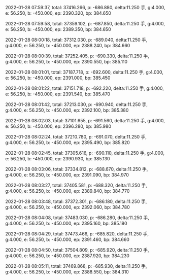 2022-01-28 07:59:37, total: 37416.266, p: -686.880, delta:11.250 手, g:4.000, e: 56.250, b: -450.000, ep: 2390.320, bp: 384.650

2022-01-28 07:59:58, total: 37359.102, p: -687.850, delta:11.250 手, g:4.000, e: 56.250, b: -450.000, ep: 2389.350, bp: 384.650

2022-01-28 08:00:18, total: 37312.030, p: -689.040, delta:11.250 手, g:4.000, e: 56.250, b: -450.000, ep: 2388.240, bp: 384.660

2022-01-28 08:00:39, total: 37252.405, p: -690.330, delta:11.250 手, g:4.000, e: 56.250, b: -450.000, ep: 2390.550, bp: 385.110

2022-01-28 08:01:01, total: 37187.718, p: -692.600, delta:11.250 手, g:4.000, e: 56.250, b: -450.000, ep: 2391.000, bp: 385.450

2022-01-28 08:01:22, total: 37151.718, p: -692.220, delta:11.250 手, g:4.000, e: 56.250, b: -450.000, ep: 2391.540, bp: 385.470

2022-01-28 08:01:42, total: 37213.030, p: -690.940, delta:11.250 手, g:4.000, e: 56.250, b: -450.000, ep: 2392.100, bp: 385.380

2022-01-28 08:02:03, total: 37101.655, p: -691.560, delta:11.250 手, g:4.000, e: 56.250, b: -450.000, ep: 2396.280, bp: 385.980

2022-01-28 08:02:24, total: 37210.780, p: -691.070, delta:11.250 手, g:4.000, e: 56.250, b: -450.000, ep: 2395.490, bp: 385.820

2022-01-28 08:02:45, total: 37305.616, p: -690.110, delta:11.250 手, g:4.000, e: 56.250, b: -450.000, ep: 2390.930, bp: 385.130

2022-01-28 08:03:06, total: 37334.812, p: -688.670, delta:11.250 手, g:4.000, e: 56.250, b: -450.000, ep: 2391.090, bp: 384.970

2022-01-28 08:03:27, total: 37405.581, p: -688.320, delta:11.250 手, g:4.000, e: 56.250, b: -450.000, ep: 2389.840, bp: 384.770

2022-01-28 08:03:48, total: 37372.301, p: -686.180, delta:11.250 手, g:4.000, e: 56.250, b: -450.000, ep: 2392.060, bp: 384.780

2022-01-28 08:04:08, total: 37483.030, p: -686.280, delta:11.250 手, g:4.000, e: 56.250, b: -450.000, ep: 2395.160, bp: 385.180

2022-01-28 08:04:29, total: 37473.466, p: -685.820, delta:11.250 手, g:4.000, e: 56.250, b: -450.000, ep: 2391.460, bp: 384.660

2022-01-28 08:04:50, total: 37504.809, p: -685.920, delta:11.250 手, g:4.000, e: 56.250, b: -450.000, ep: 2387.920, bp: 384.230

2022-01-28 08:05:11, total: 37469.868, p: -685.930, delta:11.250 手, g:4.000, e: 56.250, b: -450.000, ep: 2388.550, bp: 384.310